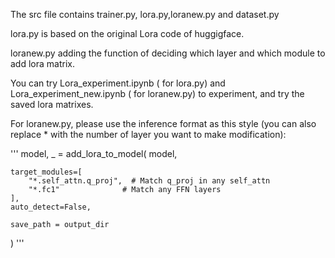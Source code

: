 The src file contains trainer.py, lora.py,loranew.py and dataset.py 

lora.py is based on the original Lora code of huggigface.

loranew.py adding the function of deciding which layer and which module to add lora matrix.

You can try Lora_experiment.ipynb ( for lora.py) and Lora_experiment_new.ipynb ( for loranew.py) to experiment, and try the saved lora matrixes. 

For loranew.py, please use the inference format as this style (you can also replace * with the number of layer you want to make modification): 

'''
model, _ = add_lora_to_model(
    model,

    target_modules=[
        "*.self_attn.q_proj",  # Match q_proj in any self_attn
        "*.fc1"              # Match any FFN layers
    ],
    auto_detect=False,

    save_path = output_dir
)
'''
